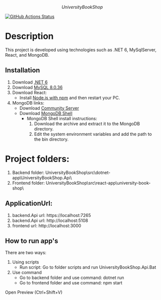 $$
University Book Shop
$$

[![GitHub Actions Status](https://github.com/MrLait/UniversityBookShop/workflows/CiReactAppAndDotNetApp.yml/badge.svg)](https://github.com/MrLait/UniversityBookShop/actions)

# Description
This project is developed using technologies such as .NET 6, MySqlServer, React, and MongoDB.
## Installation
1. Download [.NET 6](https://dotnet.microsoft.com/en-us/download/dotnet/6.0)
2. Download [MySQL 8.0.36](https://dev.mysql.com/downloads/installer/)
3. Download React:
   - Install [Node.js with npm](https://nodejs.org/en/download) and then restart your PC.
4. MongoDB links:
   - Download [Community Server](https://www.mongodb.com/try/download/community)
   - Download [MongoDB Shell](https://www.mongodb.com/try/download/shell)
     - MongoDB Shell install instructions:
       1. Download the archive and extract it to the MongoDB directory.
       2. Edit the system environment variables and add the path to the bin directory.

# Project folders:
1. Backend folder: UniversityBookShop\src\dotnet-app\UniversityBookShop.Api\
2. Frontend folder: UniversityBookShop\src\react-app\university-book-shop\
## ApplicationUrl:
1. backend.Api url: https://localhost:7265
2. backend.Api url: http://localhost:5108
3. frontend url: http://localhost:3000

## How to run app's 
There are two ways:
1. Using scripts
   - Run script: Go to folder scripts and run UniversityBookShop.Api.Bat
2. Use command  
   - Go to backend folder and use command: dotnet run
   - Go to frontend folder and use command: npm start

Open Preview (Ctrl+Shift+V)